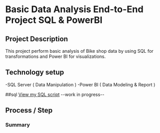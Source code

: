 # Basic Data Analysis End-to-End Project SQL & PowerBI
## Project Description
This project perform basic analysis of Bike shop data by using SQL for transformations and Power BI for visualizations.  
## Technology setup
-SQL Server ( Data Manipulation )
-Power BI ( Data Modeling & Report )

##sql 
[View my SQL script](SQL/SQL_Query.sql)
--work in progress--
## Process / Step

### Summary
